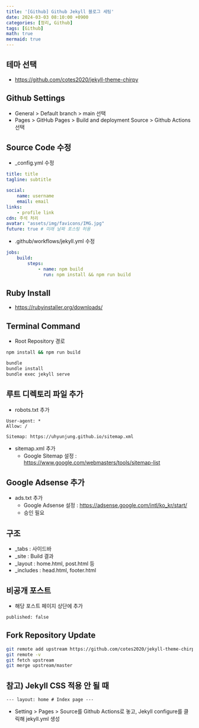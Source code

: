 ```yaml
---
title: '[Github] Github Jekyll 블로그 세팅'
date: 2024-03-03 08:10:00 +0900
categories: [정리, Github]
tags: [Github]
math: true
mermaid: true
---
```


## 테마 선택
- <https://github.com/cotes2020/jekyll-theme-chirpy>

## Github Settings
- General > Default branch > main 선택
- Pages > GitHub Pages > Build and deployment Source > Github Actions 선택

## Source Code 수정
- _config.yml 수정

```yml
title: title
tagline: subtitle

social:
    name: username
    email: email
links:
    - profile link
cdn: 주석 처리
avatar: "assets/img/favicons/IMG.jpg"
future: true # 미래 날짜 포스팅 허용
```
- .github/workflows/jekyll.yml 수정

```yml
jobs:
    build:
        steps:
            - name: npm build
              run: npm install && npm run build
```

## Ruby Install
- <https://rubyinstaller.org/downloads/>

## Terminal Command
- Root Repository 경로

```bash
npm install && npm run build

bundle
bundle install
bundle exec jekyll serve
```

## 루트 디렉토리 파일 추가
- robots.txt 추가

```
User-agent: *
Allow: /

Sitemap: https://uhyunjung.github.io/sitemap.xml
```
- sitemap.xml 추가
    - Google Sitemap 설정 : <https://www.google.com/webmasters/tools/sitemap-list>

## Google Adsense 추가
- ads.txt 추가
    - Google Adsense 설정 : <https://adsense.google.com/intl/ko_kr/start/>
    - 승인 필요

## 구조
- _tabs : 사이드바
- _site : Build 결과
- _layout : home.html, post.html 등
- _includes : head.html, footer.html

## 비공개 포스트
- 해당 포스트 페이지 상단에 추가

```
published: false
```

## Fork Repository Update
```bash
git remote add upstream https://github.com/cotes2020/jekyll-theme-chirpy
git remote -v
git fetch upstream
git merge upstream/master
```

## 참고) Jekyll CSS 적용 안 될 때
```
--- layout: home # Index page ---
```

- Setting > Pages > Source를 Github Actions로 놓고, Jekyll configure를 클릭해 jekyll.yml 생성